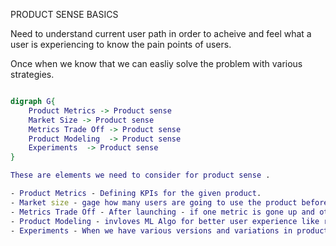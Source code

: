 PRODUCT SENSE BASICS 

Need to understand current user path in order to acheive and feel what a user is experiencing to know the pain points of users.

Once when we know that we can easliy solve the problem with various strategies. 

```dot {engine="circo"}

digraph G{
    Product Metrics -> Product sense 
    Market Size -> Product sense 
    Metrics Trade Off -> Product sense 
    Product Modeling  -> Product sense 
    Experiments  -> Product sense 
}

These are elements we need to consider for product sense .

- Product Metrics - Defining KPIs for the given product. 
- Market size - gage how many users are going to use the product before launching.
- Metrics Trade Off - After launching - if one metric is gone up and other gone down, what kind of deicision we need to make for such trade off. 
- Product Modeling - invloves ML Algo for better user experience like recommendation system.
- Experiments - When we have various versions and variations in product, need to run an a/b experiment to know whihc product is better for users. 

